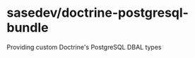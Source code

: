 sasedev/doctrine-postgresql-bundle
=========================

Providing custom Doctrine's PostgreSQL DBAL types
